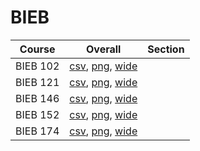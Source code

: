 # BIEB

| Course | Overall | Section |
| ------ | ------- | ------- |
| BIEB 102 | [csv](https://github.com/UCSD-Historical-Enrollment-Data/2023Fall/blob/main/overall/BIEB%20102.csv), [png](https://raw.githubusercontent.com/UCSD-Historical-Enrollment-Data/2023Fall/main/plot_overall/BIEB%20102.png), [wide](https://raw.githubusercontent.com/UCSD-Historical-Enrollment-Data/2023Fall/main/plot_overall_wide/BIEB%20102.png) |  |
| BIEB 121 | [csv](https://github.com/UCSD-Historical-Enrollment-Data/2023Fall/blob/main/overall/BIEB%20121.csv), [png](https://raw.githubusercontent.com/UCSD-Historical-Enrollment-Data/2023Fall/main/plot_overall/BIEB%20121.png), [wide](https://raw.githubusercontent.com/UCSD-Historical-Enrollment-Data/2023Fall/main/plot_overall_wide/BIEB%20121.png) |  |
| BIEB 146 | [csv](https://github.com/UCSD-Historical-Enrollment-Data/2023Fall/blob/main/overall/BIEB%20146.csv), [png](https://raw.githubusercontent.com/UCSD-Historical-Enrollment-Data/2023Fall/main/plot_overall/BIEB%20146.png), [wide](https://raw.githubusercontent.com/UCSD-Historical-Enrollment-Data/2023Fall/main/plot_overall_wide/BIEB%20146.png) |  |
| BIEB 152 | [csv](https://github.com/UCSD-Historical-Enrollment-Data/2023Fall/blob/main/overall/BIEB%20152.csv), [png](https://raw.githubusercontent.com/UCSD-Historical-Enrollment-Data/2023Fall/main/plot_overall/BIEB%20152.png), [wide](https://raw.githubusercontent.com/UCSD-Historical-Enrollment-Data/2023Fall/main/plot_overall_wide/BIEB%20152.png) |  |
| BIEB 174 | [csv](https://github.com/UCSD-Historical-Enrollment-Data/2023Fall/blob/main/overall/BIEB%20174.csv), [png](https://raw.githubusercontent.com/UCSD-Historical-Enrollment-Data/2023Fall/main/plot_overall/BIEB%20174.png), [wide](https://raw.githubusercontent.com/UCSD-Historical-Enrollment-Data/2023Fall/main/plot_overall_wide/BIEB%20174.png) |  |
